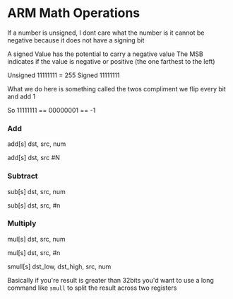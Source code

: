 # ARM Math Operations

If a number is unsigned, I dont care what the number is it cannot be negative because it does not have a signing bit

A signed Value has the potential to carry a negative value
The MSB indicates if the value is negative or positive (the one farthest to the left)

Unsigned
11111111 = 255
Signed
11111111

What we do here is something called the twos compliment we flip every bit and add 1

So 11111111 == 00000001 == -1

### Add

add[s] dst, src, num

add[s] dst, src #N

### Subtract

sub[s] dst, src, num

sub[s] dst, src, #n

### Multiply

mul[s] dst, src, num

mul[s] dst, src, #n

smull[s] dst_low, dst_high, src, num

Basically if you're result is greater than 32bits you'd want to use a long command like `smull` to split the result across two registers
